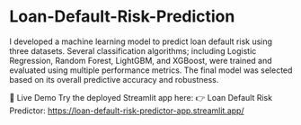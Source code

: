 # Loan-Default-Risk-Prediction
I developed a machine learning model to predict loan default risk using three datasets. Several classification algorithms; including Logistic Regression, Random Forest, LightGBM, and XGBoost, were trained and evaluated using multiple performance metrics. The final model was selected based on its overall predictive accuracy and robustness.

🚀 Live Demo
Try the deployed Streamlit app here:
👉 Loan Default Risk Predictor: https://loan-default-risk-predictor-app.streamlit.app/
